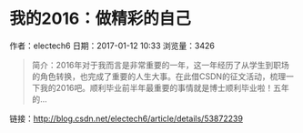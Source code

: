 # 我的2016：做精彩的自己
作者：electech6
日期：2017-01-12 10:33
浏览量：3426
> 简介：2016年对于我而言是非常重要的一年，这一年经历了从学生到职场的角色转换，也完成了重要的人生大事。在此借CSDN的征文活动，梳理一下我的2016吧。顺利毕业前半年最重要的事情就是博士顺利毕业啦！五年的...

 链接：http://blog.csdn.net/electech6/article/details/53872239
